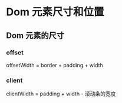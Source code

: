 # Dom 元素尺寸和位置

## Dom 元素的尺寸

### offset

offsetWidth = border + padding + width

### client

clientWidth = padding + width - 滚动条的宽度

